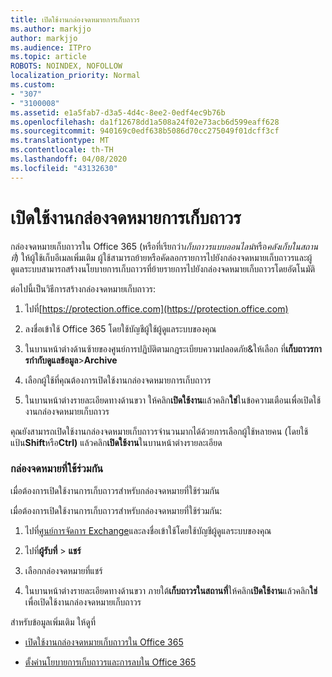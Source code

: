 ```yaml
---
title: เปิดใช้งานกล่องจดหมายการเก็บถาวร
ms.author: markjjo
author: markjjo
ms.audience: ITPro
ms.topic: article
ROBOTS: NOINDEX, NOFOLLOW
localization_priority: Normal
ms.custom:
- "307"
- "3100008"
ms.assetid: e1a5fab7-d3a5-4d4c-8ee2-0edf4ec9b76b
ms.openlocfilehash: da1f12678dd1a508a24f02e73acb6d599eaff628
ms.sourcegitcommit: 940169c0edf638b5086d70cc275049f01dcff3cf
ms.translationtype: MT
ms.contentlocale: th-TH
ms.lasthandoff: 04/08/2020
ms.locfileid: "43132630"
---
```

# <a name="enable-an-archive-mailbox"></a>เปิดใช้งานกล่องจดหมายการเก็บถาวร

กล่องจดหมายเก็บถาวรใน Office 365 (หรือที่เรียกว่า*เก็บถาวรแบบออนไลน์*หรือ*คลังเก็บในสถานที่*) ให้ผู้ใช้เก็บอีเมลเพิ่มเติม ผู้ใช้สามารถย้ายหรือคัดลอกรายการไปยังกล่องจดหมายเก็บถาวรและผู้ดูแลระบบสามารถสร้างนโยบายการเก็บถาวรที่ย้ายรายการไปยังกล่องจดหมายเก็บถาวรโดยอัตโนมัติ
  
ต่อไปนี้เป็นวิธีการสร้างกล่องจดหมายเก็บถาวร:
  
1. ไปที่[https://protection.office.com](https://protection.office.com)

2. ลงชื่อเข้าใช้ Office 365 โดยใช้บัญชีผู้ใช้ผู้ดูแลระบบของคุณ

3. ในบานหน้าต่างด้านซ้ายของศูนย์การปฏิบัติตามกฎระเบียบความปลอดภัย&amp;ให้เลือก ที่**เก็บถาวรการกํากับดูแลข้อมูล**\>**Archive**

4. เลือกผู้ใช้ที่คุณต้องการเปิดใช้งานกล่องจดหมายการเก็บถาวร

5. ในบานหน้าต่างรายละเอียดทางด้านขวา ให้คลิก**เปิดใช้งาน**แล้วคลิก**ใช่**ในข้อความเตือนเพื่อเปิดใช้งานกล่องจดหมายเก็บถาวร

คุณยังสามารถเปิดใช้งานกล่องจดหมายเก็บถาวรจํานวนมากได้ด้วยการเลือกผู้ใช้หลายคน (โดยใช้แป้น**Shift**หรือ**Ctrl)** แล้วคลิก**เปิดใช้งาน**ในบานหน้าต่างรายละเอียด
  
### <a name="shared-mailboxes"></a>กล่องจดหมายที่ใช้ร่วมกัน

เมื่อต้องการเปิดใช้งานการเก็บถาวรสําหรับกล่องจดหมายที่ใช้ร่วมกัน  

เมื่อต้องการเปิดใช้งานการเก็บถาวรสําหรับกล่องจดหมายที่ใช้ร่วมกัน:

1. ไปที่[ศูนย์การจัดการ Exchange](https://outlook.office365.com/ecp)และลงชื่อเข้าใช้โดยใช้บัญชีผู้ดูแลระบบของคุณ

2. ไปที่**ผู้รับที่** > **แชร์**

3. เลือกกล่องจดหมายที่แชร์

4. ในบานหน้าต่างรายละเอียดทางด้านขวา ภายใต้**เก็บถาวรในสถานที่**ให้คลิก**เปิดใช้งาน**แล้วคลิก**ใช่**เพื่อเปิดใช้งานกล่องจดหมายเก็บถาวร

สำหรับข้อมูลเพิ่มเติม ให้ดูที่
  
- [เปิดใช้งานกล่องจดหมายเก็บถาวรใน Office 365](https://docs.microsoft.com/office365/securitycompliance/enable-archive-mailboxes)

- [ตั้งค่านโยบายการเก็บถาวรและการลบใน Office 365](https://docs.microsoft.com//office365/securitycompliance/set-up-an-archive-and-deletion-policy-for-mailboxes)
